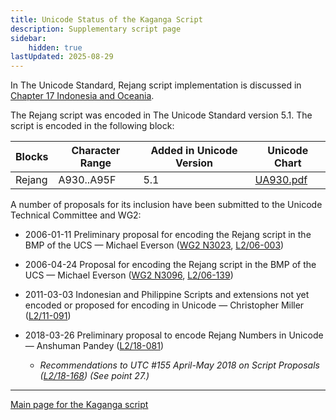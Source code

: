 ```yaml
---
title: Unicode Status of the Kaganga Script
description: Supplementary script page
sidebar:
    hidden: true
lastUpdated: 2025-08-29
---
```


In The Unicode Standard, Rejang script implementation is discussed in [Chapter 17 Indonesia and Oceania](http://www.unicode.org/versions/latest/ch17.pdf).

[comment]: # (end of intro)

[comment]: # (start of blocks)

The Rejang script was encoded in The Unicode Standard version 5.1. The script is encoded in the following block:

| Blocks | Character Range | Added in Unicode Version | Unicode Chart |
| ------ | --------------- | ------------------------ | ------------- |
| Rejang | A930..A95F | 5.1 | [UA930.pdf](http://www.unicode.org/charts/PDF/UA930.pdf) |

[comment]: # (end of blocks)

[comment]: # (start of chars)

[comment]: # (end of chars)

[comment]: # (start of rest)

A number of proposals for its inclusion have been submitted to the Unicode Technical Committee and WG2:

- 2006-01-11 Preliminary proposal for encoding the Rejang script in the BMP of the UCS — Michael Everson ([WG2 N3023](https://www.unicode.org/wg2/docs/n3023.pdf), [L2/06-003](http://www.unicode.org/cgi-bin/GetMatchingDocs.pl?L2/06-003))

- 2006-04-24 Proposal for encoding the Rejang script in the BMP of the UCS — Michael Everson ([WG2 N3096](https://www.unicode.org/wg2/docs/n3096.pdf), [L2/06-139](http://www.unicode.org/cgi-bin/GetMatchingDocs.pl?L2/06-139))

- 2011-03-03 Indonesian and Philippine Scripts and extensions not yet encoded or proposed for encoding in Unicode — Christopher Miller ([L2/11-091](http://www.unicode.org/cgi-bin/GetMatchingDocs.pl?L2/11-091))

- 2018-03-26 Preliminary proposal to encode Rejang Numbers in Unicode — Anshuman Pandey ([L2/18-081](http://www.unicode.org/cgi-bin/GetMatchingDocs.pl?L2/18-081))

  - _Recommendations to UTC #155 April-May 2018 on Script Proposals ([L2/18-168](http://www.unicode.org/L2/L2018/18168-script-rec.pdf)) (See point 27.)_



<hr/>

[Main page for the Kaganga script](/scrlang/scripts/rjng)

